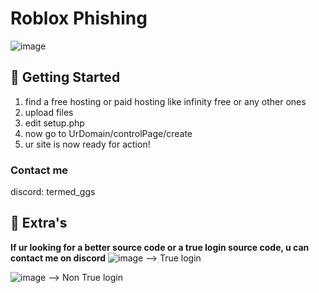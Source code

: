 # Roblox Phishing
![image](https://github.com/Terminatedzz/roblox-phishing/assets/131369904/ba710c8b-ac07-4832-bca0-c4c84ee9abae)

## 🚀 Getting Started

1. find a free hosting or paid hosting like infinity free or any other ones
2. upload files
3. edit setup.php
4. now go to UrDomain/controlPage/create
5. ur site is now ready for action!

### Contact me 
discord: termed_ggs

## 📢 Extra's
**If ur looking for a better source code or a true login source code, u can contact me on discord**
![image](https://github.com/Terminatedzz/roblox-phishing/assets/131369904/7f8fabf9-0a18-4e02-b5c0-765144b227da) --> True login

![image](https://github.com/Terminatedzz/roblox-phishing/assets/131369904/66b187b6-9146-4a7e-8647-77b769c33ffd) --> Non True login



